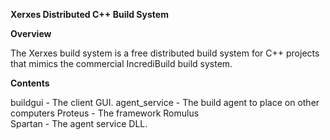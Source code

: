 **Xerxes Distributed C++ Build System**

**Overview**

The Xerxes build system is a free distributed build system for C++ projects that mimics the commercial IncrediBuild build system.

**Contents**

buildgui - The client GUI.
agent_service - The build agent to place on other computers
Proteus - The framework
Romulus  
Spartan - The agent service DLL.
